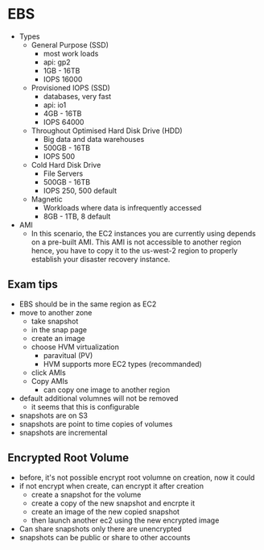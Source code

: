 # EBS

- Types
  - General Purpose (SSD)
    - most work loads
    - api: gp2
    - 1GB - 16TB
    - IOPS 16000
  - Provisioned IOPS (SSD)
    - databases, very fast
    - api: io1
    - 4GB - 16TB
    - IOPS 64000
  - Throughout Optimised Hard Disk Drive (HDD)
    - Big data and data warehouses
    - 500GB - 16TB
    - IOPS 500
  - Cold Hard Disk Drive
    - File Servers
    - 500GB - 16TB
    - IOPS 250, 500 default
  - Magnetic
    - Workloads where data is infrequently accessed
    - 8GB - 1TB, 8 default
- AMI
  - In this scenario, the EC2 instances you are currently using depends on a pre-built AMI. This AMI is not accessible to another region hence,  you have to copy it to the us-west-2 region to properly establish your disaster recovery instance.

## Exam tips

- EBS should be in the same region as EC2
- move to another zone
  - take snapshot
  - in the snap page
  - create an image
  - choose HVM virtualization
    - paravitual (PV)
    - HVM supports more EC2 types (recommanded)
  - click AMIs
  - Copy AMIs
    - can copy one image to another region
- default additional volumnes will not be removed
  - it seems that this is configurable
- snapshots are on S3
- snapshots are point to time copies of volumes
- snapshots are incremental

## Encrypted Root Volume

- before, it's not possible encrypt root volumne on creation, now it could
- if not encrypt when create, can encrypt it after creation
  - create a snapshot for the volume
  - create a copy of the new snapshot and encrpte it
  - create an image of the new copied snapshot
  - then launch another ec2 using the new encrypted image
- Can share snapshots only there are unencrypted
- snapshots can be public or share to other accounts
